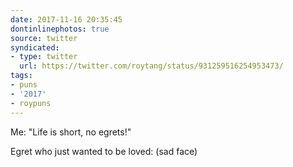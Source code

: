 ```yaml
---
date: 2017-11-16 20:35:45
dontinlinephotos: true
source: twitter
syndicated:
- type: twitter
  url: https://twitter.com/roytang/status/931259516254953473/
tags:
- puns
- '2017'
- roypuns
---
```


Me: "Life is short, no egrets!"

Egret who just wanted to be loved: (sad face)